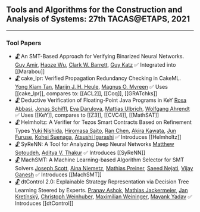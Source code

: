 ## Tools and Algorithms for the Construction and Analysis of Systems: 27th TACAS@ETAPS, 2021
---
### Tool Papers
-	[🔓](https://doi.org/10.1007/978-3-030-72013-1_11) An SMT-Based Approach for Verifying Binarized Neural Networks.
	[Guy Amir](https://dblp.org/pid/277/9596.html), [Haoze Wu](https://dblp.org/pid/195/8725-1.html), [Clark W. Barrett](https://dblp.org/pid/b/ClarkWBarrett.html), [Guy Katz](https://dblp.org/pid/23/10321.html)
	✅ Integrated into [[Marabou]]
-	[🔓](https://doi.org/10.1007/978-3-030-72013-1_12) cake\_lpr: Verified Propagation Redundancy Checking in CakeML.
	[Yong Kiam Tan](https://dblp.org/pid/156/7492.html), [Marijn J. H. Heule](https://dblp.org/pid/h/MarijnHeule.html), [Magnus O. Myreen](https://dblp.org/pid/92/2955.html)
	✅ Uses [[cake_lpr]], compares to: [[ACL2]], [[Coq]], [[GRATchks]]
-	[🔓](https://doi.org/10.1007/978-3-030-72013-1_13) Deductive Verification of Floating-Point Java Programs in KeY
	[Rosa Abbasi](https://dblp.org/pid/284/0754.html), [Jonas Schiffl](https://dblp.org/pid/210/8488.html), [Eva Darulova](https://dblp.org/pid/75/10322.html), [Mattias Ulbrich](https://dblp.org/pid/73/9580.html), [Wolfgang Ahrendt](https://dblp.org/pid/91/1275.html)
	✅ Uses [[KeY]], compares to [[Z3]], [[CVC4]], [[MathSAT]]
-	[🔓](https://doi.org/10.1007/978-3-030-72013-1_14) Helmholtz: A Verifier for Tezos Smart Contracts Based on Refinement Types
	[Yuki Nishida](https://dblp.org/pid/36/10522-1.html), [Hiromasa Saito](https://dblp.org/pid/288/1291.html), [Ran Chen](https://dblp.org/pid/95/6235.html), [Akira Kawata](https://dblp.org/pid/246/5108.html), [Jun Furuse](https://dblp.org/pid/95/2452.html), [Kohei Suenaga](https://dblp.org/pid/82/6723.html), [Atsushi Igarashi](https://dblp.org/pid/34/589.html)
	✅ Introduces [[Helmholtz]]
-	[🔓](https://doi.org/10.1007/978-3-030-72013-1_15) SyReNN: A Tool for Analyzing Deep Neural Networks
	[Matthew Sotoudeh](https://dblp.org/pid/215/4310.html), [Aditya V. Thakur](https://dblp.org/pid/68/1945.html)
	✅ Introduces [[SyReNN]]
-	[🔓](https://doi.org/10.1007/978-3-030-72013-1_16) MachSMT: A Machine Learning-based Algorithm Selector for SMT Solvers
	[Joseph Scott](https://dblp.org/pid/13/10056.html), [Aina Niemetz](https://dblp.org/pid/115/4373.html), [Mathias Preiner](https://dblp.org/pid/115/4371.html), [Saeed Nejati](https://dblp.org/pid/185/0665.html), [Vijay Ganesh](https://dblp.org/pid/g/VijayGanesh.html)
	✅ Introduces [[MachSMT]]
-	[🔓](https://doi.org/10.1007/978-3-030-72013-1_17) dtControl 2.0: Explainable Strategy Representation via Decision Tree Learning Steered by Experts.
	[Pranav Ashok](https://dblp.org/pid/200/8227.html), [Mathias Jackermeier](https://dblp.org/pid/258/4958.html), [Jan Kretínský](https://dblp.org/pid/95/6511.html), [Christoph Weinhuber](https://dblp.org/pid/283/5774.html), [Maximilian Weininger](https://dblp.org/pid/194/2910.html), [Mayank Yadav](https://dblp.org/pid/190/8997.html)
	✅ Introduces [[dtControl]]
